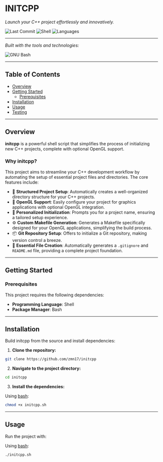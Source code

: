 # INITCPP

_Launch your C++ project effortlessly and innovatively._

![Last Commit](https://img.shields.io/github/last-commit/zmn17/initcpp?color=gray)
![Shell](https://img.shields.io/badge/shell-100%25-blue)
![Languages](https://img.shields.io/badge/languages-1-informational)

---

_Built with the tools and technologies:_

![GNU Bash](https://img.shields.io/badge/GNU%20Bash-4EAA25?logo=gnu-bash&logoColor=white)

---

## Table of Contents

- [Overview](#overview)
- [Getting Started](#getting-started)
  - [Prerequisites](#prerequisites)
- [Installation](#installation)
- [Usage](#usage)
- [Testing](#testing)

---

## Overview

**initcpp** is a powerful shell script that simplifies the process of initializing new C++ projects, complete with optional OpenGL support.

### Why initcpp?

This project aims to streamline your C++ development workflow by automating the setup of essential project files and directories. The core features include:

- 🎨 **Structured Project Setup**: Automatically creates a well-organized directory structure for your C++ projects.
- 🚀 **OpenGL Support**: Easily configure your project for graphics applications with optional OpenGL integration.
- 🧩 **Personalized Initialization**: Prompts you for a project name, ensuring a tailored setup experience.
- ⚙️ **Custom Makefile Generation**: Generates a Makefile specifically designed for your OpenGL applications, simplifying the build process.
- 📦 **Git Repository Setup**: Offers to initialize a Git repository, making version control a breeze.
- 📄 **Essential File Creation**: Automatically generates a `.gitignore` and `README.md` file, providing a complete project foundation.

---

## Getting Started

### Prerequisites

This project requires the following dependencies:

- **Programming Language**: Shell
- **Package Manager**: Bash

---

## Installation

Build initcpp from the source and install dependencies:

1. **Clone the repository:**

```bash
git clone https://github.com/zmn17/initcpp
```

2. **Navigate to the project directory:**

```bash
cd initcpp
```

3. **Install the dependencies:**

Using [bash](https://www.gnu.org/software/bash/):

```bash
chmod +x initcpp.sh
```

---

## Usage

Run the project with:

Using [bash](https://www.gnu.org/software/bash/):

```bash
./initcpp.sh
```

